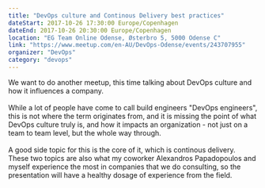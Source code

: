 ```yaml
---
title: "DevOps culture and Continous Delivery best practices"
dateStart: 2017-10-26 17:30:00 Europe/Copenhagen
dateEnd: 2017-10-26 20:30:00 Europe/Copenhagen
location: "EG Team Online Odense, Østerbro 5, 5000 Odense C"
link: "https://www.meetup.com/en-AU/DevOps-Odense/events/243707955"
organizer: "DevOps"
category: "devops"
---
```

We want to do another meetup, this time talking about DevOps culture and how it influences a company.<br><br>
While a lot of people have come to call build engineers "DevOps engineers", this is not where the term originates from, and it is missing the point of what DevOps culture truly is, and how it impacts an organization - not just on a team to team level, but the whole way through.<br><br>
A good side topic for this is the core of it, which is continous delivery. These two topics are also what my coworker Alexandros Papadopoulos and myself experience the most in companies that we do consulting, so the presentation will have a healthy dosage of experience from the field.

